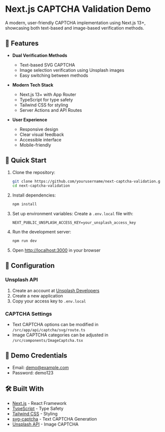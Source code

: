 # Next.js CAPTCHA Validation Demo

A modern, user-friendly CAPTCHA implementation using Next.js 13+, showcasing both text-based and image-based verification methods.

## 🌟 Features

-   **Dual Verification Methods**

    -   Text-based SVG CAPTCHA
    -   Image selection verification using Unsplash images
    -   Easy switching between methods

-   **Modern Tech Stack**

    -   Next.js 13+ with App Router
    -   TypeScript for type safety
    -   Tailwind CSS for styling
    -   Server Actions and API Routes

-   **User Experience**
    -   Responsive design
    -   Clear visual feedback
    -   Accessible interface
    -   Mobile-friendly

## 🚀 Quick Start

1. Clone the repository:

    ```bash
    git clone https://github.com/yourusername/next-captcha-validation.git
    cd next-captcha-validation
    ```

2. Install dependencies:

    ```bash
    npm install
    ```

3. Set up environment variables:
   Create a `.env.local` file with:

    ```env
    NEXT_PUBLIC_UNSPLASH_ACCESS_KEY=your_unsplash_access_key
    ```

4. Run the development server:

    ```bash
    npm run dev
    ```

5. Open [http://localhost:3000](http://localhost:3000) in your browser

## 🔧 Configuration

### Unsplash API

1. Create an account at [Unsplash Developers](https://unsplash.com/developers)
2. Create a new application
3. Copy your access key to `.env.local`

### CAPTCHA Settings

-   Text CAPTCHA options can be modified in `/src/app/api/captcha/svg/route.ts`
-   Image CAPTCHA categories can be adjusted in `/src/components/ImageCaptcha.tsx`

## 📱 Demo Credentials

-   Email: demo@example.com
-   Password: demo123

## 🛠️ Built With

-   [Next.js](https://nextjs.org/) - React Framework
-   [TypeScript](https://www.typescriptlang.org/) - Type Safety
-   [Tailwind CSS](https://tailwindcss.com/) - Styling
-   [svg-captcha](https://github.com/produck/svg-captcha) - Text CAPTCHA Generation
-   [Unsplash API](https://unsplash.com/developers) - Image CAPTCHA
